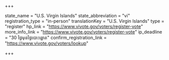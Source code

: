 +++

state_name = "U.S. Virgin Islands"
state_abbreviation = "vi"
registration_type = "in-person"
translationKey = "U.S. Virgin Islands"
type = "register"
hp_link = "https://www.vivote.gov/voters/register-vote"
more_info_link = "https://www.vivote.gov/voters/register-vote"
ip_deadline = "30 ថ្ងៃមុនថ្ងៃបោះឆ្នោត"
confirm_registration_link = "https://www.vivote.gov/voters/lookup"

+++